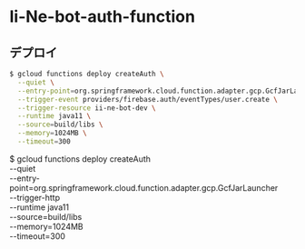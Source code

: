 # Ii-Ne-bot-auth-function

## デプロイ
```bash
$ gcloud functions deploy createAuth \
  --quiet \
  --entry-point=org.springframework.cloud.function.adapter.gcp.GcfJarLauncher \
  --trigger-event providers/firebase.auth/eventTypes/user.create \
  --trigger-resource ii-ne-bot-dev \
  --runtime java11 \
  --source=build/libs \
  --memory=1024MB \
  --timeout=300
```

$ gcloud functions deploy createAuth \
--quiet \
--entry-point=org.springframework.cloud.function.adapter.gcp.GcfJarLauncher \
--trigger-http \
--runtime java11 \
--source=build/libs \
--memory=1024MB \
--timeout=300